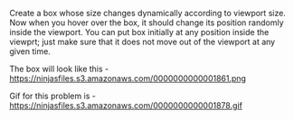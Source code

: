 Create a box whose size changes dynamically according to viewport size. Now when you hover over the box, it should change its position randomly inside the viewport.
You can put box initially at any position inside the viewprt; just make sure that it does not move out of the viewport at any given time.

The box will look like this -https://ninjasfiles.s3.amazonaws.com/0000000000001861.png

Gif for this problem is -https://ninjasfiles.s3.amazonaws.com/0000000000001878.gif